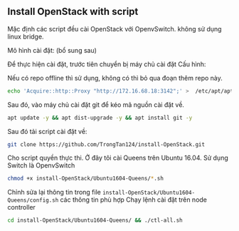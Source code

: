 ## Install OpenStack with script

Mặc định các script đều cài OpenStack với OpenvSwitch. không sử dụng linux bridge.

Mô hình cài đặt: (bổ sung sau)

Để thực hiện cài đặt, trước tiên chuyển bị máy chủ cài đặt
Cấu hình:

Nếu có repo offline thì sử dụng, không có thì bỏ qua đoạn thêm repo này.
```sh
echo 'Acquire::http::Proxy "http://172.16.68.18:3142";' >  /etc/apt/apt.conf
```

Sau đó, vào máy chủ cài đặt git để kéo mã nguồn cài đặt về.
```sh
apt update -y && apt dist-upgrade -y && apt install git -y
```

Sau đó tải script cài đặt về:
```sh
git clone https://github.com/TrongTan124/install-OpenStack.git
```

Cho script quyền thực thi. Ở đây tôi cài Queens trên Ubuntu 16.04. Sử dụng Switch là OpenvSwitch
```sh
chmod +x install-OpenStack/Ubuntu1604-Queens/*.sh
```

Chỉnh sửa lại thông tin trong file `install-OpenStack/Ubuntu1604-Queens/config.sh` các thông tin phù hợp
Chạy lệnh cài đặt trên node controller
```sh
cd install-OpenStack/Ubuntu1604-Queens/ && ./ctl-all.sh
```